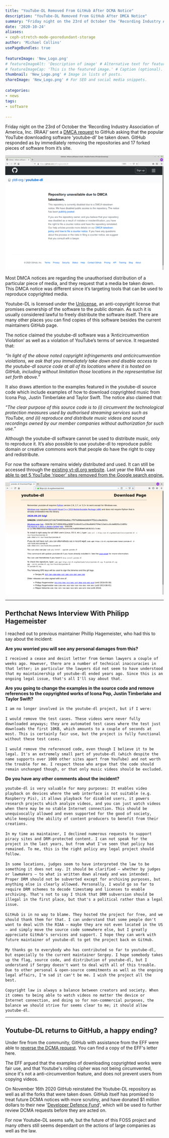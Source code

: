 ```yaml
---
title: "YouTube-DL Removed From GitHub After DCMA Notice"
description: "YouTube-DL Removed From GitHub After DMCA Notice"
summary: "Friday night on the 23rd of October the ‘Recording Industry Association of America, Inc. (RIAA)’ sent a DMCA request to GitHub asking that the popular YouTube downloading software ‘youtube-dl’ be taken down. "
date: '2020-10-24'
aliases:
- ceph-stretch-mode-georedundant-storage
author: 'Michael Collins'
usePageBundles: true

featureImage: 'New_Logo.png'
# featureImageAlt: 'Description of image' # Alternative text for featured image.
# featureImageCap: 'This is the featured image.' # Caption (optional).
thumbnail: 'New_Logo.png' # Image in lists of posts.
shareImage: 'New_Logo.png' # For SEO and social media snippets.

categories:
- news
tags:
- software

---
```


Friday night on the 23rd of October the ‘Recording Industry Association of America, Inc. (RIAA)’ sent a [DMCA request](https://github.com/github/dmca/blob/master/2020/10/2020-10-23-RIAA.md) to GitHub asking that the popular YouTube downloading software ‘youtube-dl’ be taken down. GitHub responded as by immediately removing the repositories and 17 forked pieces of software from it’s site.

![GitHub has removed the youtube-dl repository after recieving a DCME request.](Screener.png)

Most DMCA notices are regarding the unauthorised distribution of a particular piece of media, and they request that a media be taken down. This DMCA notice was different since it’s targeting tools that can be used to reproduce copyrighted media.

Youtube-DL is licensed under the [Unlicense](https://en.wikipedia.org/wiki/Unlicense), an anti-copyright license that promises ownership of the software to the public domain. As such it is usually considered lawful to freely distribute the software itself. There are many other places you can find copies of this software besides the current maintainers GitHub page.

The notice claimed the youtube-dl software was a ‘Anticircumvention Violation’ as well as a violation of YouTube’s terms of service. It requested that:

*“In light of the above noted copyright infringements and anticircumvention violations, we ask that you immediately take down and disable access to the youtube-dl source code at all of its locations where it is hosted on GitHub, including without limitation those locations in the representative list set forth above.”*

It also draws attention to the examples featured in the youtube-dl source code which include examples of how to download copyrighted music from Icona Pop, Justin Timberlake and Taylor Swift. The notice also claimed that:

*“The clear purpose of this source code is to (i) circumvent the technological protection measures used by authorised streaming services such as YouTube, and (ii) reproduce and distribute music videos and sound recordings owned by our member companies without authorization for such use.”*

Although the youtube-dl software cannot be used to distribute music, only to reproduce it. It’s also possible to use youtube-dl to reproduce public domain or creative commons work that people do have the right to copy and redistribute.

For now the software remains widely distributed and used. It can still be accessed through the [existing yt-dl.org website](https://yt-dl.org/download.html). Last year the RIAA was [able to get 5 YouTube ‘ripper’ sites removed from the Google search engine.](https://torrentfreak.com/riaa-delists-youtube-rippers-from-google-using-rare-anti-circumvention-notices-191108/)

![The gpg keys of the last authors.](New_DL_Page.png)

---

## Perthchat News Interview With Philipp Hagemeister


I reached out to previous maintainer Phillip Hagemeister, who had this to say about the incident:

**Are you worried you will see any personal damages from this?**

    I received a cease and desist letter from German lawyers a couple of weeks ago. However, there are a number of technical inaccuracies in that letter; in particular the lawyers did not seem to have understood that my maintainership of youtube-dl ended years ago. Since this is an ongoing legal issue, that's all I'll say about that.

**Are you going to change the examples in the source code and remove references to the copyrighted works of Icona Pop, Justin Timberlake and Taylor Swift?**

    I am no longer involved in the youtube-dl project, but if I were:

    I would remove the test cases. These videos were never fully downloaded anyways; they are automated test cases where the test just downloads the first 10KB, which amounts to a couple of seconds at most. This is certainly fair use, but the project is fully functional without these test cases.

    I would remove the referenced code, even though I believe it to be legal. It's an extremely small part of youtube-dl (which despite the name supports over 1000 other sites apart from YouTube) and not worth the trouble for me. I respect those who argue that the code should remain unchanged though, or that only music videos should be excluded.

**Do you have any other comments about the incident?**

    youtube-dl is very valuable for many purposes: It enables video playback on devices where the web interface is not suitable (e.g. Raspberry Pis), it allows playback for disabled users, it powers research projects which analyze videos, and you can just watch videos when there may be no stable Internet connection. This should be unequivocally allowed and even supported for the good of society, while keeping the ability of content producers to benefit from their creations.

    In my time as maintainer, I declined numerous requests to support piracy sites and DRM-protected content. I can not speak for the project in the last years, but from what I've seen that policy has remained. To me, this is the right policy any legal project should follow.

    In some locations, judges seem to have interpreted the law to be something it does not say. It should be clarified – whether by judges or lawmakers – to what is written down already and was intended: Proper DRM should not be subverted except for archiving purposes, but anything else is clearly allowed. Personally, I would go so far to require DRM schemes to decode timestamp and licenses to enable archiving. That's not to say I think that DRM subversion should be illegal in the first place, but that's a political rather than a legal issue.

    GitHub is in no way to blame. They hosted the project for free, and we should thank them for that. I can understand that some people don't want to deal with the RIAA – maybe they are not even located in the US – and simply move the source code somewhere else, but I greatly appreciate GitHub's services and support. I hope they can work with future maintainer of youtube-dl to get the project back on GitHub.

    My thanks go to everybody who has contributed so far to youtube-dl, but especially to the current maintainer Sergey. I hope somebody takes up the flag, source code, and distribution of youtube-dl, but I understand if Sergey doesn't want to deal with all of this trouble. Due to other personal & open-source commitments as well as the ongoing legal affairs, I'm sad it can't be me. I wish the project all the best.

    Copyright law is always a balance between creators and society. When it comes to being able to watch videos no matter the device or Internet connection, and doing so for non-commercial purposes, the balance we should strive for seems clear to me; it should allow youtube-dl.

---

## Youtube-DL returns to GitHub, a happy ending?

Under fire from the community, GitHub with assistance from the EFF were able to [reverse the DCMA request](https://github.blog/2020-11-16-standing-up-for-developers-youtube-dl-is-back/). You can find a copy of the EFF's letter here.

The EFF argued that the examples of downloading copyrighted works were fair use, and that Youtube's rolling cipher was not being circumvented, since it's not a anti-circumvention feature, and does not prevent users from copying videos.

On November 16th 2020 GitHub reinstated the Youtube-DL repository as well as all the forks that were taken down. GitHub itself has promised to treat future DCMA notices with more scrutiny, and have donated $1 million dollars to their new '[Developer Defence Fund](https://github.blog/2020-11-16-standing-up-for-developers-youtube-dl-is-back/#developer-defense-fund)', which will be used to further review DCMA requests before they are acted on.

For now Youtube-DL seems safe, but the future of this FOSS project and many others still seems dependant on the actions of large companies as well as the law.
